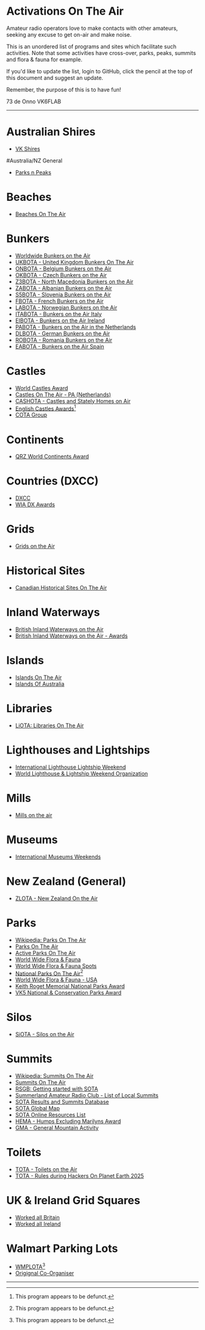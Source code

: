 # Activations On The Air

Amateur radio operators love to make contacts with other amateurs, seeking any excuse to get on-air and make noise.

This is an unordered list of programs and sites which facilitate such activities. Note that some activities have cross-over, parks, peaks, summits and flora &amp; fauna for example.

If you'd like to update the list, login to GitHub, click the pencil at the top of this document and suggest an update.

Remember, the purpose of this is to have fun!

73 de Onno VK6FLAB

---
# Australian Shires
* [VK Shires](https://parksnpeaks.org/showAward.php?award=SHIRES)

#Australia/NZ General
* [Parks n Peaks](http://www.parksnpeaks.org/)

# Beaches
* [Beaches On The Air](https://www.beachesontheair.com)

# Bunkers
* [Worldwide Bunkers on the Air](https://wwbota.org/)
* [UKBOTA - United Kingdom Bunkers On The Air](https://bunkersontheair.org/site/)
* [ONBOTA - Belgium Bunkers on the Air](https://onbota.be/home)
* [OKBOTA - Czech Bunkers on the Air](http://www.okbota.cz/)
* [Z3BOTA - North Macedonia Bunkers on the Air](https://wwbota.org/z3bota/)
* [ZABOTA - Albanian Bunkers on the Air](https://wwbota.org/zabota/)
* [S5BOTA - Slovenia Bunkers on the Air](https://wwbota.org/s5bota-2/)
* [FBOTA - French Bunkers on the Air](https://www.qsl.net/f1lpt/)
* [LABOTA - Norwegian Bunkers on the Air](https://wwbota.org/labota/)
* [ITABOTA - Bunkers on the Air Italy](https://wwbota.org/itabota/)
* [EIBOTA - Bunkers on the Air Ireland](https://wwbota.org/eibota/)
* [PABOTA - Bunkers on the Air in the Netherlands](https://pa3efr.nl/index.php/miscellaneous/dutch-bunkers-on-the-air-pabota)
* [DLBOTA - German Bunkers on the Air](https://dlbota.de/)
* [ROBOTA - Romania Bunkers on the Air](https://www.robota.org.ro/)
* [EABOTA - Bunkers on the Air Spain](https://eabota.es/)

# Castles
* [World Castles Award](https://wcagroup.org)
* [Castles On The Air - PA (Netherlands)](https://www.cotapa.org/)
* [CASHOTA - Castles and Stately Homes on Air](https://www.facebook.com/groups/226154851899/)
* [English Castles Awards](https://web.archive.org/web/20240620001507/https://englishcastlesawards.uk/)[^1]
* [COTA Group](https://www.cotagroup.org/cotagroup/cota-team/dl-wca/)

# Continents
* [QRZ World Continents Award](https://www.qrz.com/awards/WCA/)

# Countries (DXCC)
* [DXCC](https://www.arrl.org/dxcc)
* [WIA DX Awards](https://www.wia.org.au/members/wiadxawards/about/)

# Grids
* [Grids on the Air](https://gridsontheair.com/)

# Historical Sites
* [Canadian Historical Sites On The Air](https://www.hsota.org/)

# Inland Waterways
* [British Inland Waterways on the Air](https://www.nharg.org.uk/biwota)
* [British Inland Waterways on the Air - Awards](https://www.nharg.org.uk/content/biwota-awards)

# Islands
* [Islands On The Air](https://www.iota-world.org)
* [Islands Of Australia](https://www.wia.org.au/members/wiadxawards/islandsofaustralia/)

# Libraries
* [LiOTA: Libraries On The Air](https://k4fmh.com/2023/07/05/liota-libraries-on-the-air/)

# Lighthouses and Lightships
* [International Lighthouse Lightship Weekend](https://illw.net/)
* [World Lighthouse &amp; Lightship Weekend Organization](https://wllw.org/index.php/en/)

# Mills
* [Mills on the air](https://www.nharg.org.uk/content/about-mills-air-mota)

# Museums
* [International Museums Weekends](https://www.radio-amateur-events.org/IMW/)

# New Zealand (General)
* [ZLOTA - New Zealand On the Air](https://parksnpeaks.org/showAward.php?award=ZLOTA)

# Parks
* [Wikipedia: Parks On The Air](https://en.wikipedia.org/wiki/Parks_On_The_Air)
* [Parks On The Air](https://parksontheair.com/)
* [Active Parks On The Air](https://pota.app/)
* [World Wide Flora &amp; Fauna](https://wwff.co/)
* [World Wide Flora &amp; Fauna Spots](https://spots.wwff.co/spots)
* [National Parks On The Air](https://www.arrl.org/NPOTA)[^1]
* [World Wide Flora &amp; Fauna - USA](https://wwffkff.wordpress.com/)
* [Keith Roget Memorial National Parks Award](https://groups.io/g/krmnpa)
* [VK5 National & Conservation Parks Award](https://parksnpeaks.org/showAward.php?award=SANPCPA)

# Silos
* [SiOTA - Silos on the Air](https://parksnpeaks.org/showAward.php?award=SiOTA)

# Summits
* [Wikipedia: Summits On The Air](https://en.wikipedia.org/wiki/Summits_On_The_Air)
* [Summits On The Air](https://www.sota.org.uk/)
* [RSGB: Getting started with SOTA](https://rsgb.org/main/beyond-exams-building-experience/logbook-explorer-getting-started/rsgb-logbook-explorer-summits-on-the-air/)
* [Summerland Amateur Radio Club - List of Local Summits](https://sarc.org.au/sota/)
* [SOTA Results and Summits Database](https://www.sotadata.org.uk/)
* [SOTA Global Map](https://www.sotamaps.org/)
* [SOTA Online Resources List](https://www.sota.org.uk/Online-Resources)
* [HEMA - Humps Excluding Marilyns Award](http://www.hema.org.uk/)
* [GMA - General Mountain Activity](https://www.cqgma.org/start.php)

# Toilets
* [TOTA - Toilets on the Air](https://totawatch.de/)
* [TOTA - Rules during Hackers On Planet Earth 2025](https://hope-16.totawatch.de/rules/)

# UK & Ireland Grid Squares
* [Worked all Britain](https://wab.intermip.net/default.php)
* [Worked all Ireland](https://www.irts.ie/cgi/st.cgi?wai)

# Walmart Parking Lots
* [WMPLOTA](https://web.archive.org/web/20241205100016/https://www.wmplota.org/)[^1]
* [Origignal Co-Organiser](https://www.adamwhitney.net)

---

[^1]: This program appears to be defunct.
